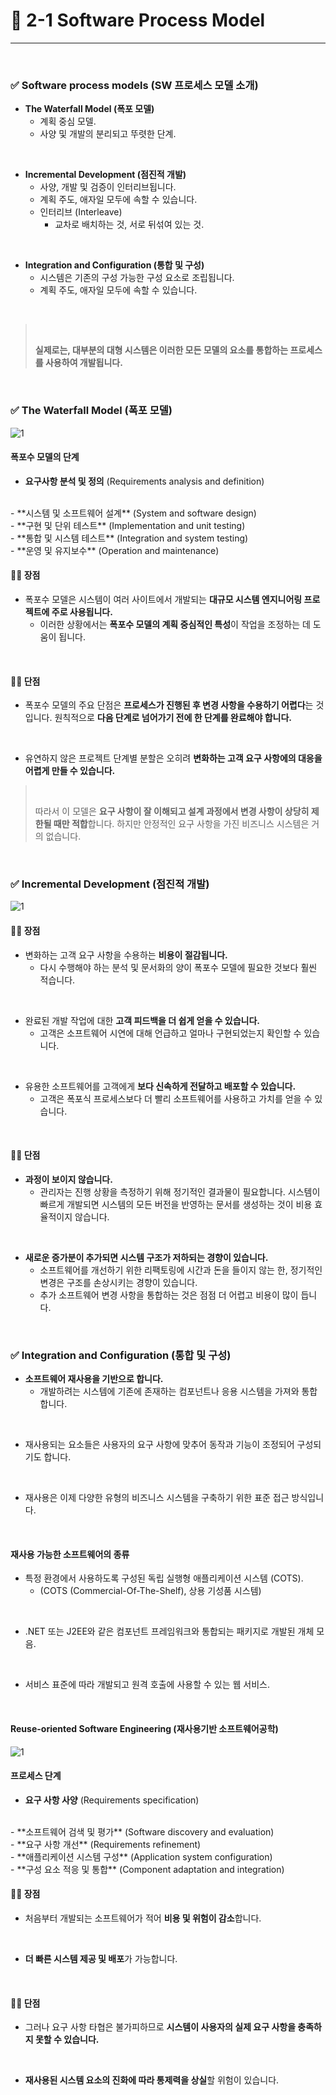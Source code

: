 # 🍎 2-1 Software Process Model
---
<br>

### ✅ Software process models (SW 프로세스 모델 소개)

- **The Waterfall Model (폭포 모델)**
  - 계획 중심 모델. 
  - 사양 및 개발의 분리되고 뚜렷한 단계.
<br>

- **Incremental Development (점진적 개발)**
  - 사양, 개발 및 검증이 인터리브됩니다. 
  - 계획 주도, 애자일 모두에 속할 수 있습니다.
  - 인터리브 (Interleave)
    - 교차로 배치하는 것, 서로 뒤섞여 있는 것.
<br>

- **Integration and Configuration (통합 및 구성)**
  - 시스템은 기존의 구성 가능한 구성 요소로 조립됩니다. 
  - 계획 주도, 애자일 모두에 속할 수 있습니다.
<br>

> <br>
>
> **실제로는, 대부분의 대형 시스템은 이러한 모든 모델의 요소를 통합하는 프로세스를 사용하여 개발됩니다.**
> <br>

<br>


### ✅ The Waterfall Model (폭포 모델)
![1](https://i.imgur.com/UDRyZ21.png)

#### 폭포수 모델의 단계
- **요구사항 분석 및 정의** (Requirements analysis and definition)
<br>
- **시스템 및 소프트웨어 설계** (System and software design)
<br>
- **구현 및 단위 테스트** (Implementation and unit testing)
<br>
- **통합 및 시스템 테스트** (Integration and system testing)
<br>
- **운영 및 유지보수** (Operation and maintenance)
<br>

#### 👍🏼 장점
- 폭포수 모델은 시스템이 여러 사이트에서 개발되는 **대규모 시스템 엔지니어링 프로젝트에 주로 사용됩니다.**
  - 이러한 상황에서는 **폭포수 모델의 계획 중심적인 특성**이 작업을 조정하는 데 도움이 됩니다.
<br>

#### 👎🏼 단점
- 폭포수 모델의 주요 단점은 **프로세스가 진행된 후 변경 사항을 수용하기 어렵다**는 것입니다. 원칙적으로 **다음 단계로 넘어가기 전에 한 단계를 완료해야 합니다.**
<br>

- 유연하지 않은 프로젝트 단계별 분할은 오히려 **변화하는 고객 요구 사항에의 대응을 어렵게 만들 수 있습니다.**

> <br>
> 
> 따라서 이 모델은 **요구 사항이 잘 이해되고 설계 과정에서 변경 사항이 상당히 제한될 때만 적합**합니다.
>하지만 안정적인 요구 사항을 가진 비즈니스 시스템은 거의 없습니다.
> <br>

<br>


### ✅ Incremental Development (점진적 개발)
![1](https://i.imgur.com/8Ndf5a3.png)

#### 👍🏼 장점
- 변화하는 고객 요구 사항을 수용하는 **비용이 절감됩니다.**
  - 다시 수행해야 하는 분석 및 문서화의 양이 폭포수 모델에 필요한 것보다 훨씬 적습니다.
<br>

- 완료된 개발 작업에 대한 **고객 피드백을 더 쉽게 얻을 수 있습니다.**
  - 고객은 소프트웨어 시연에 대해 언급하고 얼마나 구현되었는지 확인할 수 있습니다.
<br>

- 유용한 소프트웨어를 고객에게 **보다 신속하게 전달하고 배포할 수 있습니다.**
  - 고객은 폭포식 프로세스보다 더 빨리 소프트웨어를 사용하고 가치를 얻을 수 있습니다.
<br>

#### 👎🏼 단점
- **과정이 보이지 않습니다.**
  - 관리자는 진행 상황을 측정하기 위해 정기적인 결과물이 필요합니다. 시스템이 빠르게 개발되면 시스템의 모든 버전을 반영하는 문서를 생성하는 것이 비용 효율적이지 않습니다.
<br>

- **새로운 증가분이 추가되면 시스템 구조가 저하되는 경향이 있습니다.**
  - 소프트웨어를 개선하기 위한 리팩토링에 시간과 돈을 들이지 않는 한, 정기적인 변경은 구조를 손상시키는 경향이 있습니다.
  - 추가 소프트웨어 변경 사항을 통합하는 것은 점점 더 어렵고 비용이 많이 듭니다.
<br>


### ✅ Integration and Configuration (통합 및 구성)
- **소프트웨어 재사용을 기반으로 합니다.**
  - 개발하려는 시스템에 기존에 존재하는 컴포넌트나 응용 시스템을 가져와 통합합니다. 
<br>

- 재사용되는 요소들은 사용자의 요구 사항에 맞추어 동작과 기능이 조정되어 구성되기도 합니다.
<br>

- 재사용은 이제 다양한 유형의 비즈니스 시스템을 구축하기 위한 표준 접근 방식입니다.
<br>

#### 재사용 가능한 소프트웨어의 종류
- 특정 환경에서 사용하도록 구성된 독립 실행형 애플리케이션 시스템 (COTS).
  - (COTS (Commercial-Of-The-Shelf), 상용 기성품 시스템)
<br>

- .NET 또는 J2EE와 같은 컴포넌트 프레임워크와 통합되는 패키지로 개발된 개체 모음.
<br>

- 서비스 표준에 따라 개발되고 원격 호출에 사용할 수 있는 웹 서비스.
<br>

#### Reuse-oriented Software Engineering (재사용기반 소프트웨어공학)
![1](https://i.imgur.com/zGfrurs.png)

#### 프로세스 단계
- **요구 사항 사양** (Requirements specification)
<br>
- **소프트웨어 검색 및 평가** (Software discovery and evaluation)
<br>
- **요구 사항 개선** (Requirements refinement)
<br>
- **애플리케이션 시스템 구성** (Application system configuration)
<br>
- **구성 요소 적응 및 통합** (Component adaptation and integration)
<br>

#### 👍🏼 장점
- 처음부터 개발되는 소프트웨어가 적어 **비용 및 위험이 감소**합니다.
<br>

- **더 빠른 시스템 제공 및 배포**가 가능합니다.
<br>

#### 👎🏼 단점
- 그러나 요구 사항 타협은 불가피하므로 **시스템이 사용자의 실제 요구 사항을 충족하지 못할 수 있습니다.**
<br>

- **재사용된 시스템 요소의 진화에 따라 통제력을 상실**할 위험이 있습니다.


